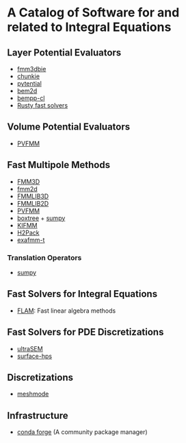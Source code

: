# A Catalog of Software for and related to Integral Equations

## Layer Potential Evaluators

- [fmm3dbie](https://github.com/fastalgorithms/fmm3dbie)
- [chunkie](https://github.com/fastalgorithms/chunkie)
- [pytential](https://github.com/inducer/pytential/)
- [bem2d](https://github.com/tbetcke/bem2d)
- [bempp-cl](https://bempp.com/)
- [Rusty fast solvers](https://github.com/rusty-fast-solvers)

## Volume Potential Evaluators

- [PVFMM](https://github.com/dmalhotra/pvfmm)

## Fast Multipole Methods

- [FMM3D](https://github.com/flatironinstitute/FMM3D)
- [fmm2d](https://github.com/flatironinstitute/fmm2d)
- [FMMLIB3D](https://github.com/zgimbutas/fmmlib3d)
- [FMMLIB2D](https://github.com/zgimbutas/fmmlib2d)
- [PVFMM](https://github.com/dmalhotra/pvfmm)
- [boxtree](https://github.com/inducer/boxtree/) + [sumpy](https://github.com/inducer/sumpy)
- [KIFMM](http://www.harperlangston.com/kifmm3d/documentation/index.html)
- [H2Pack](https://github.com/scalable-matrix/H2Pack)
- [exafmm-t](https://github.com/exafmm/exafmm-t)

### Translation Operators
- [sumpy](https://github.com/inducer/sumpy)

## Fast Solvers for Integral Equations
- [FLAM](https://github.com/klho/FLAM): Fast linear algebra methods

## Fast Solvers for PDE Discretizations
- [ultraSEM](https://github.com/danfortunato/ultraSEM)
- [surface-hps](https://github.com/danfortunato/surface-hps)

## Discretizations

- [meshmode](https://github.com/inducer/meshmode)

## Infrastructure

- [conda forge](https://conda-forge.org/) (A community package manager)
